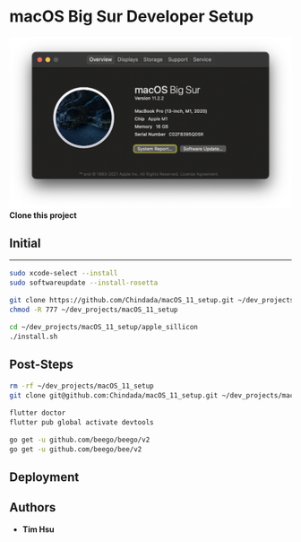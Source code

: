 # **macOS Big Sur Developer Setup**
![macOS Big Sur Developer Setup](./attachments/s026.png "macOS Big Sur Developer Setup")
**Clone this project**
## Initial
---
```sh
sudo xcode-select --install
sudo softwareupdate --install-rosetta
```
```sh
git clone https://github.com/Chindada/macOS_11_setup.git ~/dev_projects/macOS_11_setup
chmod -R 777 ~/dev_projects/macOS_11_setup
```
```sh
cd ~/dev_projects/macOS_11_setup/apple_sillicon
./install.sh
```
## Post-Steps
```sh
rm -rf ~/dev_projects/macOS_11_setup
git clone git@github.com:Chindada/macOS_11_setup.git ~/dev_projects/macOS_11_setup
```
```sh
flutter doctor
flutter pub global activate devtools
```
```sh
go get -u github.com/beego/beego/v2
go get -u github.com/beego/bee/v2
```
## Deployment


## Authors

- **Tim Hsu** 

